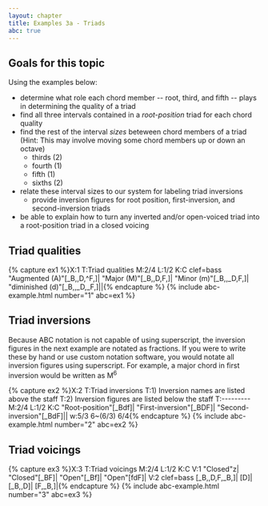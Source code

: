 ```yaml
---
layout: chapter
title: Examples 3a - Triads
abc: true
---
```


## Goals for this topic

Using the examples below:
- determine what role each chord member -- root, third, and fifth -- plays in determining the quality of a triad
- find all three intervals contained in a *root-position* triad for each chord quality
- find the rest of the interval *sizes* beteween chord members of a triad (Hint: This may involve moving some chord members up or down an octave)
    - thirds (2)
    - fourth (1)
    - fifth (1)
    - sixths (2)
- relate these interval sizes to our system for labeling triad inversions
    - provide inversion figures for root position, first-inversion, and second-inversion triads
- be able to explain how to turn any inverted and/or open-voiced triad into a root-position triad in a closed voicing

## Triad qualities

{% capture ex1 %}X:1
T:Triad qualities
M:2/4
L:1/2
K:C clef=bass
"Augmented (A)"[_B,,D,^F,]| "Major (M)"[_B,,D,F,]| "Minor (m)"[_B,,_D,F,]| "diminished (d)"[_B,,_D,_F,]||{% endcapture %}
{% include abc-example.html number="1" abc=ex1 %}

## Triad inversions

Because ABC notation is not capable of using superscript, the inversion figures in the next example are notated as fractions. If you were to write these by hand or use custom notation software, you would notate all inversion figures using superscript. For example, a major chord in first inversion would be written as M<sup>6</sup>

{% capture ex2 %}X:2
T:Triad inversions
T:1) Inversion names are listed above the staff
T:2) Inversion figures are listed below the staff
T:---------
M:2/4
L:1/2
K:C
"Root-position"[_Bdf]| "First-inversion"[_BDF]| "Second-inversion"[_BdF]||
w:5/3 6~(6/3) 6/4{% endcapture %}
{% include abc-example.html number="2" abc=ex2 %}

## Triad voicings

{% capture ex3 %}X:3
T:Triad voicings
M:2/4
L:1/2
K:C
V:1
"Closed"z| "Closed"[_BF]| "Open"[_Bf]| "Open"[fdF]|
V:2 clef=bass
[_B,,D,F,_B,]| [D]| [_B,,D]| [F,_B,]|{% endcapture %}
{% include abc-example.html number="3" abc=ex3 %}